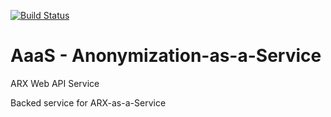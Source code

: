 [![Build Status](https://travis-ci.com/oslomet-arx-as-a-service/AaaS.svg?branch=master)](https://travis-ci.com/oslomet-arx-as-a-service/AaaS)

# AaaS - Anonymization-as-a-Service

ARX Web API Service

Backed service for ARX-as-a-Service
